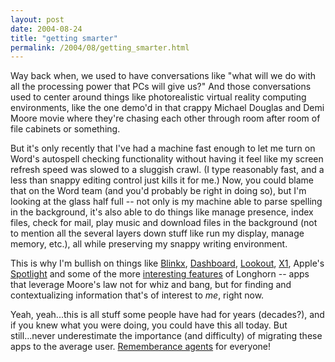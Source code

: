 ```yaml
---
layout: post
date: 2004-08-24
title: "getting smarter"
permalink: /2004/08/getting_smarter.html
---
```


Way back when, we used to have conversations like "what will we do with all the processing power that PCs will give us?" And those conversations used to center around things like photorealistic virtual reality computing environments, like the one demo'd in that crappy Michael Douglas and Demi Moore movie where they're chasing each other through room after room of file cabinets or something.

But it's only recently that I've had a machine fast enough to let me turn on Word's autospell checking functionality without having it feel like my screen refresh speed was slowed to a sluggish crawl. (I type reasonably fast, and a less than snappy editing control just kills it for me.) Now, you could blame that on the Word team (and you'd probably be right in doing so), but I'm looking at the glass half full -- not only is my machine able to parse spelling in the background, it's also able to do things like manage presence, index files, check for mail, play music and download files in the background (not to mention all the several layers down stuff like run my display, manage memory, etc.), all while preserving my snappy writing environment.

This is why I'm bullish on things like [Blinkx](http://www.blinkx.com/), [Dashboard](http://www.nat.org/dashboard/), [Lookout](http://www.lookoutsoft.com), [X1](http://www.x1.com/), Apple's [Spotlight](http://www.apple.com/macosx/tiger/spotlight.html) and some of the more [interesting features](http://www.winsupersite.com/images/showcase/lh_winhec_proto_08.jpg) of Longhorn -- apps that leverage Moore's law not for whiz and bang, but for finding and contextualizing information that's of interest to _me_, right now.

Yeah, yeah...this is all stuff some people have had for years (decades?), and if you knew what you were doing, you could have this all today. But still...never underestimate the importance (and difficulty) of migrating these apps to the average user. [Rememberance agents](http://www.remem.org/) for everyone!